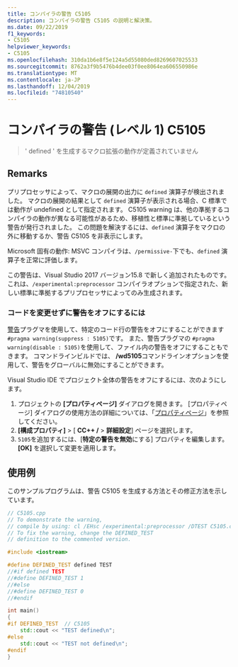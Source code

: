 ```yaml
---
title: コンパイラの警告 C5105
description: コンパイラの警告 C5105 の説明と解決策。
ms.date: 09/22/2019
f1_keywords:
- C5105
helpviewer_keywords:
- C5105
ms.openlocfilehash: 310da1b6e8f5e124a5d55080ded8269607025533
ms.sourcegitcommit: 8762a3f9b5476b4dee03f0ee8064ea606550986e
ms.translationtype: MT
ms.contentlocale: ja-JP
ms.lasthandoff: 12/04/2019
ms.locfileid: "74810540"
---
```

# <a name="compiler-warning-level-1-c5105"></a>コンパイラの警告 (レベル 1) C5105

> ' defined ' を生成するマクロ拡張の動作が定義されていません

## <a name="remarks"></a>Remarks

プリプロセッサによって、マクロの展開の出力に `defined` 演算子が検出されました。 マクロの展開の結果として `defined` 演算子が表示される場合、C 標準では動作が undefined として指定されます。 C5105 warning は、他の準拠するコンパイラの動作が異なる可能性があるため、移植性と標準に準拠しているという警告が発行されました。 この問題を解決するには、`defined` 演算子をマクロの外に移動するか、警告 C5105 を非表示にします。

Microsoft 固有の動作: MSVC コンパイラは、`/permissive-`下でも、`defined` 演算子を正常に評価します。

この警告は、Visual Studio 2017 バージョン15.8 で新しく追加されたものです。 これは、`/experimental:preprocessor` コンパイラオプションで指定された、新しい標準に準拠するプリプロセッサによってのみ生成されます。

### <a name="to-turn-off-the-warning-without-code-changes"></a>コードを変更せずに警告をオフにするには

[警告](../../preprocessor/warning.md)プラグマを使用して、特定のコード行の警告をオフにすることができます `#pragma warning(suppress : 5105)`です。 また、警告プラグマの `#pragma warning(disable : 5105)`を使用して、ファイル内の警告をオフにすることもできます。 コマンドラインビルドでは、 **/wd5105**コマンドラインオプションを使用して、警告をグローバルに無効にすることができます。

Visual Studio IDE でプロジェクト全体の警告をオフにするには、次のようにします。

1. プロジェクトの **[プロパティページ]** ダイアログを開きます。 [プロパティページ] ダイアログの使用方法の詳細については、「[プロパティページ](../../build/reference/property-pages-visual-cpp.md)」を参照してください。
1. **[構成プロパティ]**  > [ **CC++ /**  > **詳細設定**] ページを選択します。
1. `5105`を追加するには、[**特定の警告を無効**にする] プロパティを編集します。 **[OK]** を選択して変更を適用します。

## <a name="example"></a>使用例

このサンプルプログラムは、警告 C5105 を生成する方法とその修正方法を示しています。

```cpp
// C5105.cpp
// To demonstrate the warning,
// compile by using: cl /EHsc /experimental:preprocessor /DTEST C5105.cpp
// To fix the warning, change the DEFINED_TEST
// definition to the commented version.

#include <iostream>

#define DEFINED_TEST defined TEST
//#if defined TEST
//#define DEFINED_TEST 1
//#else
//#define DEFINED_TEST 0
//#endif

int main()
{
#if DEFINED_TEST  // C5105
    std::cout << "TEST defined\n";
#else
    std::cout << "TEST not defined\n";
#endif
}
```
